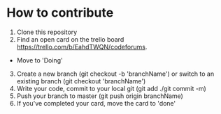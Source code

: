 # How to contribute

1. Clone this repository
2. Find an open card on the trello board https://trello.com/b/EahdTWQN/codeforums.
  * Move to 'Doing'
3. Create a new branch (git checkout -b 'branchName') or switch to an existing branch (git checkout 'branchName')
4. Write your code, commit to your local git (git add ./git commit -m)
5. Push your branch to master (git push origin branchName)
6. If you've completed your card, move the card to 'done'